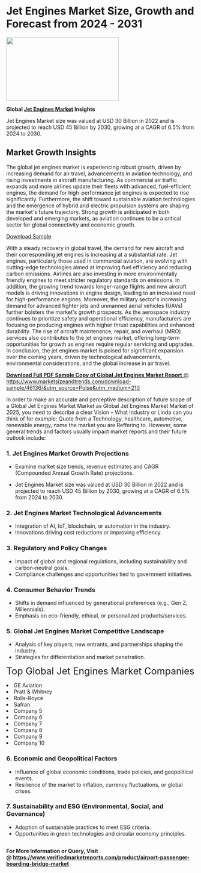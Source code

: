 <H1>Jet Engines Market Size, Growth and Forecast from 2024 - 2031</H1><img class="aligncenter size-medium wp-image-584254" src="https://thirdeyenews.in/wp-content/uploads/2024/09/Global-Market-Research-300x168.jpeg" alt="" width="300" height="168" /><p><strong>Global&nbsp;<a href="https://www.marketsizeandtrends.com/download-sample/46136/&amp;utm_source=Pulse&amp;utm_medium=210">Jet Engines Market</a> Insights</strong></p><p>Jet Engines Market size was valued at USD 30 Billion in 2022 and is projected to reach USD 45 Billion by 2030, growing at a CAGR of 6.5% from 2024 to 2030.</p><p><h2>Market Growth Insights</h2> <p>The global jet engines market is experiencing robust growth, driven by increasing demand for air travel, advancements in aviation technology, and rising investments in aircraft manufacturing. As commercial air traffic expands and more airlines update their fleets with advanced, fuel-efficient engines, the demand for high-performance jet engines is expected to rise significantly. Furthermore, the shift toward sustainable aviation technologies and the emergence of hybrid and electric propulsion systems are shaping the market's future trajectory. Strong growth is anticipated in both developed and emerging markets, as aviation continues to be a critical sector for global connectivity and economic growth.</p> <p><a href="#">Download Sample</a></p> <p>With a steady recovery in global travel, the demand for new aircraft and their corresponding jet engines is increasing at a substantial rate. Jet engines, particularly those used in commercial aviation, are evolving with cutting-edge technologies aimed at improving fuel efficiency and reducing carbon emissions. Airlines are also investing in more environmentally friendly engines to meet stricter regulatory standards on emissions. In addition, the growing trend towards longer-range flights and new aircraft models is driving innovations in engine design, leading to an increased need for high-performance engines. Moreover, the military sector's increasing demand for advanced fighter jets and unmanned aerial vehicles (UAVs) further bolsters the market's growth prospects. As the aerospace industry continues to prioritize safety and operational efficiency, manufacturers are focusing on producing engines with higher thrust capabilities and enhanced durability. The rise of aircraft maintenance, repair, and overhaul (MRO) services also contributes to the jet engines market, offering long-term opportunities for growth as engines require regular servicing and upgrades. In conclusion, the jet engines market is poised for significant expansion over the coming years, driven by technological advancements, environmental considerations, and the global increase in air travel.</p> <p><a href="#"></p><p><span class=""><strong>Download Full PDF Sample Copy of Global Jet Engines Market Report</strong> @ <a href="https://www.marketsizeandtrends.com/download-sample/46136/&amp;utm_source=Pulse&amp;utm_medium=210" target="_blank">https://www.marketsizeandtrends.com/download-sample/46136/&amp;utm_source=Pulse&amp;utm_medium=210</a></span></p><p>In order to make an accurate and perceptive description of future scope of a Global&nbsp;Jet Engines Market Market as Global&nbsp;Jet Engines Market Market of 2025, you need to describe a clear Vision &ndash; What Industry or Linda can you think of for example: Quote from a Technology, healthcare, automotive, renewable energy, name the market you are Reffering to. However, some general trends and factors usually impact market reports and their future outlook include:</p><h3>1.&nbsp;<strong>Jet Engines Market Growth Projections</strong></h3><ul><li>Examine market size trends, revenue estimates and CAGR (Compounded Annual Growth Rate) projections.</li><li><p>Jet Engines Market size was valued at USD 30 Billion in 2022 and is projected to reach USD 45 Billion by 2030, growing at a CAGR of 6.5% from 2024 to 2030.</p></li></ul><h3>2.&nbsp;<strong>Jet Engines Market Technological Advancements</strong></h3><ul><li>Integration of AI, IoT, blockchain, or automation in the industry.</li><li>Innovations driving cost reductions or improving efficiency.</li></ul><h3>3.&nbsp;<strong>Regulatory and Policy Changes</strong></h3><ul><li>Impact of global and regional regulations, including sustainability and carbon-neutral goals.</li><li>Compliance challenges and opportunities tied to government initiatives.</li></ul><h3>4.&nbsp;<strong>Consumer Behavior Trends</strong></h3><ul><li>Shifts in demand influenced by generational preferences (e.g., Gen Z, Millennials).</li><li>Emphasis on eco-friendly, ethical, or personalized products/services.</li></ul><h3>5.&nbsp;<strong>Global Jet Engines Market Competitive Landscape</strong></h3><ul><li>Analysis of key players, new entrants, and partnerships shaping the industry.</li><li>Strategies for differentiation and market penetration.</li></ul><p data-pm-slice="1 1 []"><span style="color: inherit; font-family: inherit; font-size: 25px;">Top Global Jet Engines Market Companies</span></p><div class="" data-test-id=""><p><li>GE Aviation</li><li> Pratt & Whitney</li><li> Rolls-Royce</li><li> Safran</li><li> Company 5</li><li> Company 6</li><li> Company 7</li><li> Company 8</li><li> Company 9</li><li> Company 10</li></p></div><h3>6.&nbsp;<strong>Economic and Geopolitical Factors</strong></h3><ul><li>Influence of global economic conditions, trade policies, and geopolitical events.</li><li>Resilience of the market to inflation, currency fluctuations, or global crises.</li></ul><h3>7.&nbsp;<strong>Sustainability and ESG (Environmental, Social, and Governance)</strong></h3><ul><li>Adoption of sustainable practices to meet ESG criteria.</li><li>Opportunities in green technologies and circular economy principles.</li></ul><h2><strong style="font-size: 14px;">For More Information or Query, Visit @&nbsp;</strong><a style="background-color: #ffffff; font-size: 14px;" href="https://www.marketsizeandtrends.com/report/jet-engines-market/" target="_blank">https://www.verifiedmarketreports.com/product/airport-passenger-boarding-bridge-market</a></h2>
